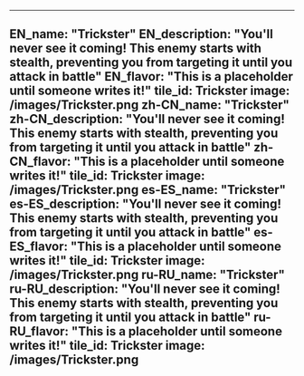 ---

EN_name: "Trickster"
EN_description: "You'll never see it coming!  This enemy starts with stealth, preventing you from targeting it until you attack in battle"
EN_flavor: "This is a placeholder until someone writes it!"
tile_id: Trickster
image: /images/Trickster.png
zh-CN_name: "Trickster"
zh-CN_description: "You'll never see it coming!  This enemy starts with stealth, preventing you from targeting it until you attack in battle"
zh-CN_flavor: "This is a placeholder until someone writes it!"
tile_id: Trickster
image: /images/Trickster.png
es-ES_name: "Trickster"
es-ES_description: "You'll never see it coming!  This enemy starts with stealth, preventing you from targeting it until you attack in battle"
es-ES_flavor: "This is a placeholder until someone writes it!"
tile_id: Trickster
image: /images/Trickster.png
ru-RU_name: "Trickster"
ru-RU_description: "You'll never see it coming!  This enemy starts with stealth, preventing you from targeting it until you attack in battle"
ru-RU_flavor: "This is a placeholder until someone writes it!"
tile_id: Trickster
image: /images/Trickster.png
---